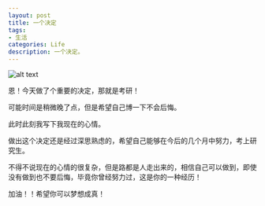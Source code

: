 ```yaml
---
layout: post
title: 一个决定
tags:
- 生活
categories: Life
description: 一个决定。
---
```




![alt text](http://b265.photo.store.qq.com/psb?/440982b8-1f1e-473c-b41d-b630005d5f65/3hwDkwbUAecDg2ShxpoqVZOZw7ICqGL*5eKLK90KWCM!/b/dAkBAAAAAAAA&bo=IAMgAwAAAAARFyA!&rf=viewer_4&t=5)


恩！今天做了个重要的决定，那就是考研！

可能时间是稍微晚了点，但是希望自己博一下不会后悔。

此时此刻我写下我现在的心情。

做出这个决定还是经过深思熟虑的，希望自己能够在今后的几个月中努力，考上研究生。

不得不说现在的心情的很复杂，但是路都是人走出来的，相信自己可以做到，即使没有做到也不要后悔，毕竟你曾经努力过，这是你的一种经历！

加油！！希望你可以梦想成真！

